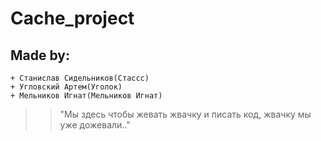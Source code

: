 # Cache_project
## Made by: 
	+ Станислав Сидельников(Стассс)
	+ Угловский Артем(Уголок)
	+ Мельников Игнат(Мельников Игнат)
>>"Мы здесь чтобы жевать жвачку и писать код, жвачку мы уже дожевали.."
